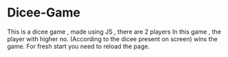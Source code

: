 # Dicee-Game
This is a dicee game , made using JS , there are 2 players 
In this game , the player with higher no. (According to the dicee present on screen) wins the game.
For fresh start you need to reload the page.
